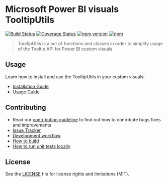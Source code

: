 # Microsoft Power BI visuals TooltipUtils
[![Build Status](https://travis-ci.org/Microsoft/powerbi-visuals-utils-tooltiputils.svg?branch=master)](https://travis-ci.org/Microsoft/powerbi-visuals-utils-tooltiputils) [![Coverage Status](https://coveralls.io/repos/github/Microsoft/powerbi-visuals-utils-tooltiputils/badge.svg?branch=master)](https://coveralls.io/github/Microsoft/powerbi-visuals-utils-tooltiputils?branch=master) [![npm version](https://img.shields.io/npm/v/powerbi-visuals-utils-tooltiputils.svg)](https://www.npmjs.com/package/powerbi-visuals-utils-tooltiputils) [![npm](https://img.shields.io/npm/dm/powerbi-visuals-utils-tooltiputils.svg)](https://www.npmjs.com/package/powerbi-visuals-utils-tooltiputils)

> TooltipUtils is a set of functions and classes in order to simplify usage of the Tooltip API for Power BI custom visuals

## Usage
Learn how to install and use the TooltipUtils in your custom visuals:
* [Installation Guide](./docs/usage/installation-guide.md)
* [Usage Guide](./docs/usage/usage-guide.md)

## Contributing
* Read our [contribution guideline](./CONTRIBUTING.md) to find out how to contribute bugs fixes and improvements
* [Issue Tracker](https://github.com/Microsoft/powerbi-visuals-utils-tooltiputils/issues)
* [Development workflow](./docs/dev/development-workflow.md)
* [How to build](./docs/dev/development-workflow.md#how-to-build)
* [How to run unit tests locally](./docs/dev/development-workflow.md#how-to-run-unit-tests-locally)

## License
See the [LICENSE](./LICENSE) file for license rights and limitations (MIT).
